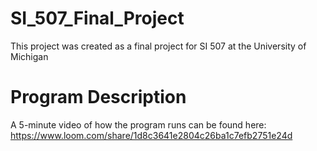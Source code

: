 # SI_507_Final_Project
This project was created as a final project for SI 507 at the University of Michigan

# Program Description
A 5-minute video of how the program runs can be found here: https://www.loom.com/share/1d8c3641e2804c26ba1c7efb2751e24d

